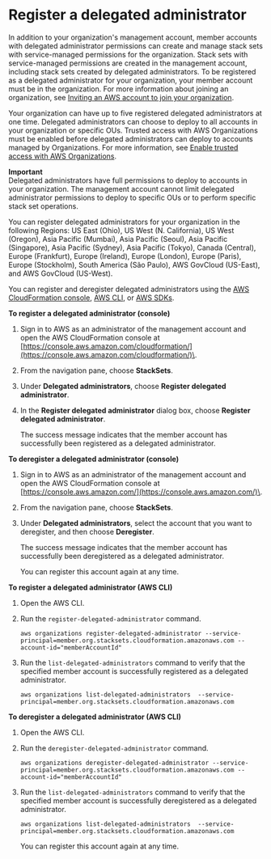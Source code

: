 # Register a delegated administrator<a name="stacksets-orgs-delegated-admin"></a>

In addition to your organization's management account, member accounts with delegated administrator permissions can create and manage stack sets with service\-managed permissions for the organization\. Stack sets with service\-managed permissions are created in the management account, including stack sets created by delegated administrators\. To be registered as a delegated administrator for your organization, your member account must be in the organization\. For more information about joining an organization, see [Inviting an AWS account to join your organization](https://docs.aws.amazon.com/organizations/latest/userguide/orgs_manage_accounts_invites.html)\.

Your organization can have up to five registered delegated administrators at one time\. Delegated administrators can choose to deploy to all accounts in your organization or specific OUs\. Trusted access with AWS Organizations must be enabled before delegated administrators can deploy to accounts managed by Organizations\. For more information, see [Enable trusted access with AWS Organizations](stacksets-orgs-enable-trusted-access.md)\.

**Important**  
Delegated administrators have full permissions to deploy to accounts in your organization\. The management account cannot limit delegated administrator permissions to deploy to specific OUs or to perform specific stack set operations\.

You can register delegated administrators for your organization in the following Regions: US East \(Ohio\), US West \(N\. California\), US West \(Oregon\), Asia Pacific \(Mumbai\), Asia Pacific \(Seoul\), Asia Pacific \(Singapore\), Asia Pacific \(Sydney\), Asia Pacific \(Tokyo\), Canada \(Central\), Europe \(Frankfurt\), Europe \(Ireland\), Europe \(London\), Europe \(Paris\), Europe \(Stockholm\), South America \(São Paulo\), AWS GovCloud \(US\-East\), and AWS GovCloud \(US\-West\)\.

You can register and deregister delegated administrators using the [AWS CloudFormation console](https://console.aws.amazon.com/cloudformation/), [AWS CLI](https://aws.amazon.com/cli/), or [AWS SDKs](https://aws.amazon.com/tools/)\.

**To register a delegated administrator \(console\)**

1. Sign in to AWS as an administrator of the management account and open the AWS CloudFormation console at [https://console.aws.amazon.com/cloudformation/](https://console.aws.amazon.com/cloudformation/)\.

1. From the navigation pane, choose **StackSets**\.

1. Under **Delegated administrators**, choose **Register delegated administrator**\.

1. In the **Register delegated administrator** dialog box, choose **Register delegated administrator**\.

   The success message indicates that the member account has successfully been registered as a delegated administrator\.

**To deregister a delegated administrator \(console\)**

1. Sign in to AWS as an administrator of the management account and open the AWS CloudFormation console at [https://console.aws.amazon.com/](https://console.aws.amazon.com/)\.

1. From the navigation pane, choose **StackSets**\.

1. Under **Delegated administrators**, select the account that you want to deregister, and then choose **Deregister**\.

   The success message indicates that the member account has successfully been deregistered as a delegated administrator\.

   You can register this account again at any time\.

**To register a delegated administrator \(AWS CLI\)**

1. Open the AWS CLI\.

1. Run the `register-delegated-administrator` command\.

   ```
   aws organizations register-delegated-administrator --service-principal=member.org.stacksets.cloudformation.amazonaws.com --account-id="memberAccountId"
   ```

1. Run the `list-delegated-administrators` command to verify that the specified member account is successfully registered as a delegated administrator\.

   ```
   aws organizations list-delegated-administrators  --service-principal=member.org.stacksets.cloudformation.amazonaws.com
   ```

**To deregister a delegated administrator \(AWS CLI\)**

1. Open the AWS CLI\.

1. Run the `deregister-delegated-administrator` command\.

   ```
   aws organizations deregister-delegated-administrator --service-principal=member.org.stacksets.cloudformation.amazonaws.com --account-id="memberAccountId"
   ```

1. Run the `list-delegated-administrators` command to verify that the specified member account is successfully deregistered as a delegated administrator\.

   ```
   aws organizations list-delegated-administrators  --service-principal=member.org.stacksets.cloudformation.amazonaws.com
   ```

   You can register this account again at any time\.